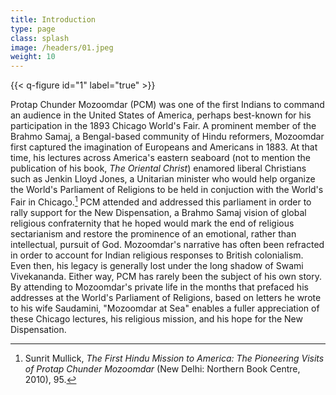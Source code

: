 ```yaml
---
title: Introduction
type: page
class: splash
image: /headers/01.jpeg
weight: 10
---
```


{{< q-figure id="1" label="true" >}}

Protap Chunder Mozoomdar (PCM) was one of the first Indians to command
an audience in the United States of America, perhaps best-known for his
participation in the 1893 Chicago World's Fair. A
prominent member of the Brahmo Samaj, a Bengal-based community of Hindu
reformers, Mozoomdar first captured the imagination of Europeans and
Americans in 1883. At that time, his lectures across America's eastern
seaboard (not to mention the publication of his book, *The Oriental
Christ*) enamored liberal Christians such as Jenkin Lloyd Jones, a
Unitarian minister who would help organize the World's Parliament of
Religions to be held in conjuction with the World's Fair in
Chicago.[^1] PCM attended and addressed this parliament in order to rally
support for the New Dispensation, a Brahmo Samaj vision of global
religious confraternity that he hoped would mark the end of religious
sectarianism and restore the prominence of an emotional, rather than
intellectual, pursuit of God. Mozoomdar's narrative has often been
refracted in order to account for Indian religious responses to British
colonialism. Even then, his legacy is generally lost under the long
shadow of Swami Vivekananda. Either way, PCM has rarely been the subject
of his own story. By attending to Mozoomdar's private life in the months
that prefaced his addresses at the World's Parliament of Religions,
based on letters he wrote to his wife Saudamini, "Mozoomdar at
Sea" enables a fuller appreciation of these Chicago lectures, his
religious mission, and his hope for the New Dispensation.

[^1]: Sunrit Mullick, *The First Hindu Mission to America: The Pioneering Visits of Protap Chunder Mozoomdar* (New Delhi: Northern Book Centre, 2010), 95.
